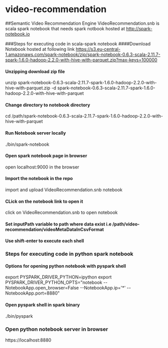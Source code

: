 # video-recommendation

##Semantic Video Recommendation Engine
VideoRecommendation.snb is scala spark notebook that needs spark notbook hosted at http://spark-notebook.io

###Steps for executing code in scala-spark notebook
####Download Notebook hosted at following link
https://s3.eu-central-1.amazonaws.com/spark-notebook/zip/spark-notebook-0.6.3-scala-2.11.7-spark-1.6.0-hadoop-2.2.0-with-hive-with-parquet.zip?max-keys=100000

#### Unzipping download zip file
unzip spark-notebook-0.6.3-scala-2.11.7-spark-1.6.0-hadoop-2.2.0-with-hive-with-parquet.zip -d spark-notebook-0.6.3-scala-2.11.7-spark-1.6.0-hadoop-2.2.0-with-hive-with-parquet


#### Change directory to notebook directory
cd /path/spark-notebook-0.6.3-scala-2.11.7-spark-1.6.0-hadoop-2.2.0-with-hive-with-parquet

#### Run Notebook server locally
./bin/spark-notebook

#### Open spark notebook page in browser
open localhost:9000 in the browser

#### Import the notebook in the repo
import and upload VideoRecommendation.snb notebook

#### CLick on the notebook link to open it
click on VideoRecommendation.snb to open notebook

#### Set inputPath variable to path where data exist i.e /path/video-recommendation/videoMetaDataInCsvFormat
#### Use shift-enter to execute each shell

### Steps for executing code in python spark notebook
#### Options for opening python notebook with pyspark shell
export PYSPARK_DRIVER_PYTHON=ipython
export PYSPARK_DRIVER_PYTHON_OPTS="notebook --NotebookApp.open_browser=False --NotebookApp.ip='*' --NotebookApp.port=8880"

#### Open pyspark shell in spark binary
./bin/pyspark

### Open python notebook server in browser
https://localhost:8880






